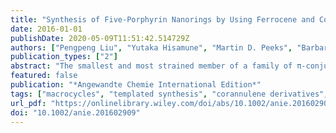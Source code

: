 ```yaml
---
title: "Synthesis of Five-Porphyrin Nanorings by Using Ferrocene and Corannulene Templates"
date: 2016-01-01
publishDate: 2020-05-09T11:51:42.514729Z
authors: ["Pengpeng Liu", "Yutaka Hisamune", "Martin D. Peeks", "Barbara Odell", "Juliane Q. Gong", "Laura M. Herz", "Harry L. Anderson"]
publication_types: ["2"]
abstract: "The smallest and most strained member of a family of π-conjugated cyclic porphyrin oligomers was synthesized by using pentapyridyl templates based on ferrocene and corannulene. Both templates are effective for directing the synthesis of the butadiyne-linked cyclic pentamer, despite the fact that the radii of their N5 donor sets are too small by 0.5 Å and 0.9 Å, respectively (from DFT calculations). The five-porphyrin nanoring exhibits a structured absorption spectrum and its fluorescence extends to 1200 nm, reflecting strong π conjugation and Herzberg–Teller vibronic coupling."
featured: false
publication: "*Angewandte Chemie International Edition*"
tags: ["macrocycles", "templated synthesis", "corannulene derivatives", "ferrocene derivatives", "strained rings"]
url_pdf: "https://onlinelibrary.wiley.com/doi/abs/10.1002/anie.201602909"
doi: "10.1002/anie.201602909"
---
```


